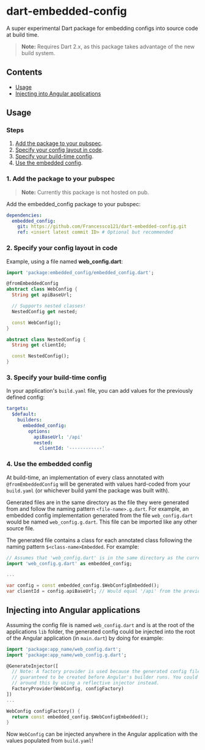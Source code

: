 # dart-embedded-config

A super experimental Dart package for embedding configs into source code at build time.

> **Note:** Requires Dart 2.x, as this package takes advantage of the new build system.

## Contents
- [Usage](#usage)
- [Injecting into Angular applications](#injecting-into-angular-applications)

## Usage

### Steps
1. [Add the package to your pubspec](#1-add-the-package-to-your-pubspec).
2. [Specify your config layout in code](#2-specify-your-config-layout-in-code).
3. [Specify your build-time config](#3-specify-your-build-time-config).
4. [Use the embedded config](#4-use-the-embedded-config).

### 1. Add the package to your pubspec

> **Note:** Currently this package is not hosted on pub.

Add the embedded_config package to your pubspec:
```yaml
dependencies:
  embedded_config:
    git: https://github.com/Francessco121/dart-embedded-config.git
    ref: <insert latest commit ID> # Optional but recommended
```

### 2. Specify your config layout in code

Example, using a file named **web_config.dart**:
```dart
import 'package:embedded_config/embedded_config.dart';

@fromEmbeddedConfig
abstract class WebConfig {
  String get apiBaseUrl;

  // Supports nested classes!
  NestedConfig get nested;

  const WebConfig();
}

abstract class NestedConfig {
  String get clientId;

  const NestedConfig();
}
```

### 3. Specify your build-time config
In your application's `build.yaml` file, you can add values for the previously defined config:
```yaml
targets:
  $default:
    builders:
      embedded_config:
        options:
          apiBaseUrl: '/api'
          nested:
            clientId: '------------'
```

### 4. Use the embedded config

At build-time, an implementation of every class annotated with `@fromEmbeddedConfig` will be generated with values hard-coded from your `build.yaml` (or whichever build yaml the package was built with).

Generated files are in the same directory as the file they were generated from and follow the naming pattern `<file-name>.g.dart`. For example, an embedded config implementation generated from the file `web_config.dart` would be named `web_config.g.dart`. This file can be imported like any other source file.

The generated file contains a class for each annotated class following the naming pattern `$<class-name>Embedded`. For example:
```dart
// Assumes that 'web_config.dart' is in the same directory as the current file.
import 'web_config.g.dart' as embedded_config;

...

var config = const embedded_config.$WebConfigEmbedded();
var clientId = config.apiBaseUrl; // Would equal '/api' from the previous example
```

## Injecting into Angular applications

Assuming the config file is named `web_config.dart` and is at the root of the applications `lib` folder, the generated config could be injected into the root of the Angular application (in `main.dart`) by doing for example:
```dart
import 'package:app_name/web_config.dart';
import 'package:app_name/web_config.g.dart';

@GenerateInjector([
  // Note: A factory provider is used because the generated config file is not
  // guaranteed to be created before Angular's builder runs. You could get
  // around this by using a reflective injector instead.
  FactoryProvider(WebConfig, configFactory)
])
...

WebConfig configFactory() {
  return const embedded_config.$WebConfigEmbedded();
}
```

Now `WebConfig` can be injected anywhere in the Angular application with the values populated from `build.yaml`!